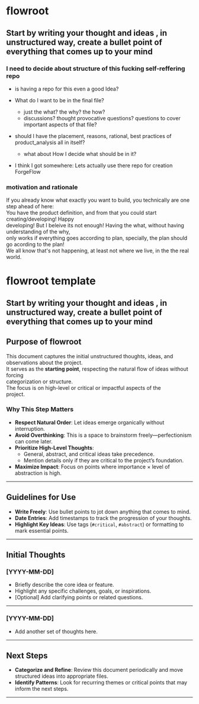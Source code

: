 # flowroot
## Start by writing your thought and ideas , in unstructured way, create a bullet point of everything that comes up to your mind
### I need to decide about structure of this fucking self-reffering repo

- is having a repo for this even a good Idea?
- What do I want to be in the final file?
  - just the what? the why? the how? 
  - discussions? thought provocative questions? questions to cover important aspects of that file?
- should I have the placement, reasons, rational, best practices of product_analysis all in itself?
  - what about How I decide what should be in it? 


- I think I got somewhere: Lets actually use there repo for creation ForgeFlow


### motivation and rationale 
 If you already know what exactly you want to build, you technically are one step ahead of here:  
You have the product definition, and from that you could start creating/developing! Happy  
developing! But I beleive its not enough! Having the what, without having understanding of the why,  
only works if everything goes according to plan, specially, the plan should go acording to the plan!  
We all know that's not happening, at least not where we live, in the the real world. 


# flowroot template
## Start by writing your thought and ideas , in unstructured way, create a bullet point of everything that comes up to your mind
## Purpose of flowroot
This document captures the initial unstructured thoughts, ideas, and observations about the project.  
It serves as the **starting point**, respecting the natural flow of ideas without forcing   
categorization or structure.   
The focus is on high-level or critical or impactful aspects of the   
project.



### Why This Step Matters
- **Respect Natural Order**: Let ideas emerge organically without interruption.
- **Avoid Overthinking**: This is a space to brainstorm freely—perfectionism can come later.
- **Prioritize High-Level Thoughts**:
  - General, abstract, and critical ideas take precedence.
  - Mention details only if they are critical to the project’s foundation.
- **Maximize Impact**: Focus on points where importance × level of abstraction is high.

---

## Guidelines for Use
- **Write Freely**: Use bullet points to jot down anything that comes to mind.
- **Date Entries**: Add timestamps to track the progression of your thoughts.
- **Highlight Key Ideas**: Use tags (`#critical`, `#abstract`) or formatting to mark essential points.

---

## Initial Thoughts

### [YYYY-MM-DD]
- Briefly describe the core idea or feature.
- Highlight any specific challenges, goals, or inspirations.
- [Optional] Add clarifying points or related questions.

---

### [YYYY-MM-DD]
- Add another set of thoughts here.

---

## Next Steps
- **Categorize and Refine**: Review this document periodically and move structured ideas into appropriate files.
- **Identify Patterns**: Look for recurring themes or critical points that may inform the next steps.

---

